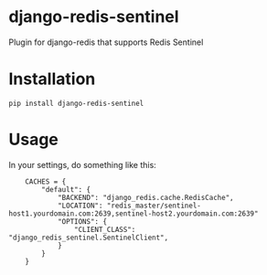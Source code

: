# django-redis-sentinel
Plugin for django-redis that supports Redis Sentinel

# Installation

```
pip install django-redis-sentinel
```

# Usage

In your settings, do something like this:

```
    CACHES = {
        "default": {
            "BACKEND": "django_redis.cache.RedisCache",
            "LOCATION": "redis_master/sentinel-host1.yourdomain.com:2639,sentinel-host2.yourdomain.com:2639"
            "OPTIONS": {
                "CLIENT_CLASS": "django_redis_sentinel.SentinelClient",
            }
        }
    }
```
